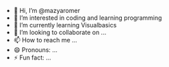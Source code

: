 - 👋 Hi, I’m @mazyaromer
- 👀 I’m interested in coding and learning programming
- 🌱 I’m currently learning Visualbasics
- 💞️ I’m looking to collaborate on ...
- 📫 How to reach me ...
- 😄 Pronouns: ...
- ⚡ Fun fact: ...

<!---
mazyaromer/mazyaromer is a ✨ special ✨ repository because its `README.md` (this file) appears on your GitHub profile.
You can click the Preview link to take a look at your changes.
--->
